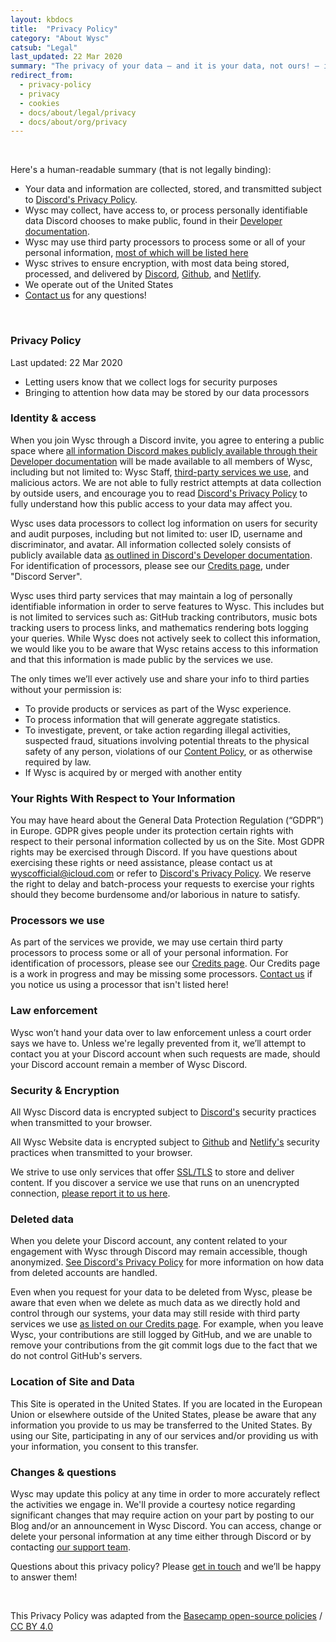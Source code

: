 ```yaml
---
layout: kbdocs
title:  "Privacy Policy"
category: "About Wysc"
catsub: "Legal"
last_updated: 22 Mar 2020
summary: "The privacy of your data — and it is your data, not ours! — is at your perusal. Here's how we'll try to protect your data from the wild Internet west."
redirect_from:
  - privacy-policy
  - privacy
  - cookies
  - docs/about/legal/privacy
  - docs/about/org/privacy
---
```


<br>
<style>
.docspbody ul > li {
    margin-bottom: 0.5em;
}
</style>

Here's a human-readable summary (that is not legally binding):
- Your data and information are collected, stored, and transmitted subject to [Discord's Privacy Policy](https://discordapp.com/privacy).
- Wysc may collect, have access to, or process personally identifiable data Discord chooses to make public, found in their [Developer documentation](https://discordapp.com/developers/docs/intro).
- Wysc may use third party processors to process some or all of your personal information, [most of which will be listed here](/docs/about/credits)
- Wysc strives to ensure encryption, with most data being stored, processed, and delivered by [Discord](https://discordapp.com/privacy), [Github](https://github.com/security), and [Netlify](https://www.netlify.com/security/).
- We operate out of the United States
- [Contact us](/docs/about/contact) for any questions!

<br>

### Privacy Policy

Last updated: 22 Mar 2020
- Letting users know that we collect logs for security purposes
- Bringing to attention how data may be stored by our data processors

### Identity & access

When you join Wysc through a Discord invite, you agree to entering a public space where [all information Discord makes publicly available through their Developer documentation](https://discordapp.com/developers/docs/intro) will be made available to all members of Wysc, including but not limited to: Wysc Staff, [third-party services we use](/docs/about/credits), and malicious actors. We are not able to fully restrict attempts at data collection by outside users, and encourage you to read [Discord's Privacy Policy](https://discordapp.com/privacy) to fully understand how this public access to your data may affect you.

Wysc uses data processors to collect log information on users for security and audit purposes, including but not limited to: user ID, username and discriminator, and avatar. All information collected solely consists of publicly available data [as outlined in Discord's Developer documentation](https://discordapp.com/developers/docs/intro). For identification of processors, please see our [Credits page](/docs/about/credits), under "Discord Server".

Wysc uses third party services that may maintain a log of personally identifiable information in order to serve features to Wysc. This includes but is not limited to services such as: GitHub tracking contributors, music bots tracking users to process links, and mathematics rendering bots logging your queries. While Wysc does not actively seek to collect this information, we would like you to be aware that Wysc retains access to this information and that this information is made public by the services we use.

The only times we’ll ever actively use and share your info to third parties without your permission is:

- To provide products or services as part of the Wysc experience.
- To process information that will generate aggregate statistics.
- To investigate, prevent, or take action regarding illegal activities, suspected fraud, situations involving potential threats to the physical safety of any person, violations of our [Content Policy](/docs/discord/content), or as otherwise required by law.
- If Wysc is acquired by or merged with another entity


### Your Rights With Respect to Your Information

You may have heard about the General Data Protection Regulation (“GDPR”) in Europe. GDPR gives people under its protection certain rights with respect to their personal information collected by us on the Site. Most GDPR rights may be exercised through Discord. If you have questions about exercising these rights or need assistance, please contact us at [wyscofficial@icloud.com](/docs/about/contact) or refer to [Discord's Privacy Policy](https://discordapp.com/privacy). We reserve the right to delay and batch-process your requests to exercise your rights should they become burdensome and/or laborious in nature to satisfy.


### Processors we use

As part of the services we provide, we may use certain third party processors to process some or all of your personal information. For identification of processors, please see our [Credits page](/docs/about/credits). Our Credits page is a work in progress and may be missing some processors. [Contact us](/docs/about/contact) if you notice us using a processor that isn't listed here!


### Law enforcement

Wysc won’t hand your data over to law enforcement unless a court order says we have to. Unless we're legally prevented from it, we’ll attempt to contact you at your Discord account when such requests are made, should your Discord account remain a member of Wysc Discord.


### Security & Encryption

All Wysc Discord data is encrypted subject to [Discord's](https://discordapp.com/privacy) security practices when transmitted to your browser.

All Wysc Website data is encrypted subject to [Github](https://github.com/security) and [Netlify's](https://www.netlify.com/security/) security practices when transmitted to your browser.

We strive to use only services that offer [SSL/TLS](https://en.wikipedia.org/wiki/Transport_Layer_Security) to store and deliver content. If you discover a service we use that runs on an unencrypted connection, [please report it to us here](/docs/about/contact).


### Deleted data

When you delete your Discord account, any content related to your engagement with Wysc through Discord may remain accessible, though anonymized. [See Discord's Privacy Policy](https://discordapp.com/privacy) for more information on how data from deleted accounts are handled.

Even when you request for your data to be deleted from Wysc, please be aware that even when we delete as much data as we directly hold and control through our systems, your data may still reside with third party services we use [as listed on our Credits page](/docs/about/credits). For example, when you leave Wysc, your contributions are still logged by GitHub, and we are unable to remove your contributions from the git commit logs due to the fact that we do not control GitHub's servers.


### Location of Site and Data

This Site is operated in the United States. If you are located in the European Union or elsewhere outside of the United States, please be aware that any information you provide to us may be transferred to the United States. By using our Site, participating in any of our services and/or providing us with your information, you consent to this transfer.


### Changes & questions

Wysc may update this policy at any time in order to more accurately reflect the activities we engage in. We'll provide a courtesy notice regarding significant changes that may require action on your part by posting to our Blog and/or an announcement in Wysc Discord. You can access, change or delete your personal information at any time either through Discord or by contacting [our support team](/docs/about/contact).

Questions about this privacy policy? Please [get in touch](/docs/about/contact) and we’ll be happy to answer them!

<br>

This Privacy Policy was adapted from the [Basecamp open-source policies](https://github.com/basecamp/policies) / [CC BY 4.0](https://creativecommons.org/licenses/by/4.0/)
